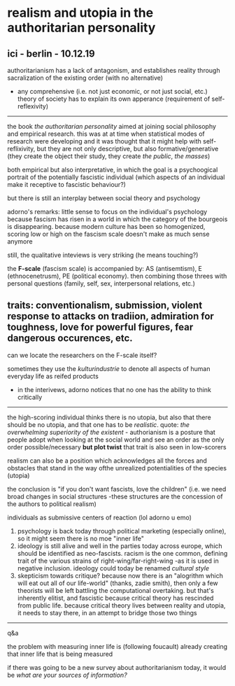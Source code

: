 # realism and utopia in the authoritarian personality
## ici - berlin - 10.12.19

authoritarianism has a lack of antagonism, and establishes reality through sacralization of the existing order (with no alternative)

- any comprehensive (i.e. not just economic, or not just social, etc.)  theory of society has to explain its own apperance (requirement of self-reflexivity)

---

the book _the authoritarian personality_ aimed at joining social philosophy and empirical research. this was at at time when statistical modes of research were developing and it was thought that it might help with self-reflixivity, but they are not only descriptive, but also formative/generative (they create the object their study, they create _the public_, _the masses_)

both empirical but also interpretative, in which the goal is a psychoogical portrait of the potentially fascistic individual (which aspects of an individual make it receptive to fascistic behaviour?)

but there is still an interplay between social theory and psychology 

adorno's remarks: little sense to focus on the individual's psychology because fascism has risen in a world in which the category of the bourgeois is disappearing. because modern culture has been so homogenized, scoring low or high on the fascism scale doesn't make as much sense anymore

still, the qualitative inteviews is very striking (he means touching?)

the __F-scale__ (fascism scale) is accompanied by: AS (antisemtism), E (ethnocenetrusm), PE (political economy). then combining those threes with personal questions (family, self, sex, interpersonal relations, etc.)

traits: conventionalism, submission, violent response to attacks on tradiion, admiration for toughness, love for powerful figures, fear dangerous occurences, etc.
---

can we locate the researchers on the F-scale itself? 

sometimes they use the _kulturindustrie_ to denote all aspects of human everyday life as reifed products
- in the interivews, adorno notices that no one has the ability to think critically

---

the high-scoring individual thinks there is no utopia, but also that there should be no utopia, and that one has to be *realistic*. quote: *the overwhelming superiority of the existent* - authorianism is a posture that people adopt when looking at the social world and see an order as the only order possible/necessary **but plot twist** that trait is also seen in low-scorers

realism can also be a position which acknowledges all the forces and obstacles that stand in the way ofthe unrealized potentialities of the species (utopia)

the conclusion is "if you don't want fascists, love the children" (i.e. we need broad changes in social structures -these structures are the concession of the authors to political realism)


individuals as submissive centers of reaction (lol adorno u emo)

1. psychology is back today through political marketing (especially online), so it might seem there is no moe "inner life"
2. ideology is still alive and well in the parties today across europe, which should be identified as neo-fascists. racism is the one common, defining trait of the various strains of right-wing/far-right-wing -as it is used in negative inclusion. ideology could today be renamed _cultural style_
3. skepticism towards critique? because now there is an "alogrithm which will eat out all of our life-world" (thanks, zadie smith), then only a few theorists will be left battling the computational overtaking. but that's inherently elitist, and fascistic because critical theory has rescinded from public life. because critical theory lives between reality and utopia, it needs to stay there, in an attempt to bridge those two things



---

q&a

the problem with measuring inner life is (following foucault) already creating that inner life that is being measured

if there was going to be a new survey about authoritarianism today, it would be _what are your sources of information?_
